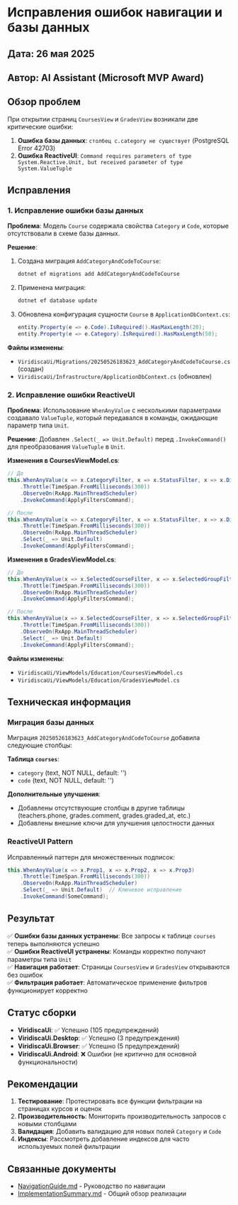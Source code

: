 # Исправления ошибок навигации и базы данных

## Дата: 26 мая 2025
## Автор: AI Assistant (Microsoft MVP Award)

## Обзор проблем

При открытии страниц `CoursesView` и `GradesView` возникали две критические ошибки:

1. **Ошибка базы данных**: `столбец c.category не существует` (PostgreSQL Error 42703)
2. **Ошибка ReactiveUI**: `Command requires parameters of type System.Reactive.Unit, but received parameter of type System.ValueTuple`

## Исправления

### 1. Исправление ошибки базы данных

**Проблема**: Модель `Course` содержала свойства `Category` и `Code`, которые отсутствовали в схеме базы данных.

**Решение**:
1. Создана миграция `AddCategoryAndCodeToCourse`:
   ```bash
   dotnet ef migrations add AddCategoryAndCodeToCourse
   ```

2. Применена миграция:
   ```bash
   dotnet ef database update
   ```

3. Обновлена конфигурация сущности `Course` в `ApplicationDbContext.cs`:
   ```csharp
   entity.Property(e => e.Code).IsRequired().HasMaxLength(20);
   entity.Property(e => e.Category).IsRequired().HasMaxLength(50);
   ```

**Файлы изменены**:
- `ViridiscaUi/Migrations/20250526183623_AddCategoryAndCodeToCourse.cs` (создан)
- `ViridiscaUi/Infrastructure/ApplicationDbContext.cs` (обновлен)

### 2. Исправление ошибки ReactiveUI

**Проблема**: Использование `WhenAnyValue` с несколькими параметрами создавало `ValueTuple`, который передавался в команды, ожидающие параметр типа `Unit`.

**Решение**: Добавлен `.Select(_ => Unit.Default)` перед `.InvokeCommand()` для преобразования `ValueTuple` в `Unit`.

**Изменения в CoursesViewModel.cs**:
```csharp
// До
this.WhenAnyValue(x => x.CategoryFilter, x => x.StatusFilter, x => x.DifficultyFilter)
    .Throttle(TimeSpan.FromMilliseconds(300))
    .ObserveOn(RxApp.MainThreadScheduler)
    .InvokeCommand(ApplyFiltersCommand);

// После
this.WhenAnyValue(x => x.CategoryFilter, x => x.StatusFilter, x => x.DifficultyFilter)
    .Throttle(TimeSpan.FromMilliseconds(300))
    .ObserveOn(RxApp.MainThreadScheduler)
    .Select(_ => Unit.Default)
    .InvokeCommand(ApplyFiltersCommand);
```

**Изменения в GradesViewModel.cs**:
```csharp
// До
this.WhenAnyValue(x => x.SelectedCourseFilter, x => x.SelectedGroupFilter, x => x.GradeRangeFilter, x => x.PeriodFilter)
    .Throttle(TimeSpan.FromMilliseconds(300))
    .ObserveOn(RxApp.MainThreadScheduler)
    .InvokeCommand(ApplyFiltersCommand);

// После
this.WhenAnyValue(x => x.SelectedCourseFilter, x => x.SelectedGroupFilter, x => x.GradeRangeFilter, x => x.PeriodFilter)
    .Throttle(TimeSpan.FromMilliseconds(300))
    .ObserveOn(RxApp.MainThreadScheduler)
    .Select(_ => Unit.Default)
    .InvokeCommand(ApplyFiltersCommand);
```

**Файлы изменены**:
- `ViridiscaUi/ViewModels/Education/CoursesViewModel.cs`
- `ViridiscaUi/ViewModels/Education/GradesViewModel.cs`

## Техническая информация

### Миграция базы данных

Миграция `20250526183623_AddCategoryAndCodeToCourse` добавила следующие столбцы:

**Таблица `courses`**:
- `category` (text, NOT NULL, default: '')
- `code` (text, NOT NULL, default: '')

**Дополнительные улучшения**:
- Добавлены отсутствующие столбцы в другие таблицы (teachers.phone, grades.comment, grades.graded_at, etc.)
- Добавлены внешние ключи для улучшения целостности данных

### ReactiveUI Pattern

Исправленный паттерн для множественных подписок:
```csharp
this.WhenAnyValue(x => x.Prop1, x => x.Prop2, x => x.Prop3)
    .Throttle(TimeSpan.FromMilliseconds(300))
    .ObserveOn(RxApp.MainThreadScheduler)
    .Select(_ => Unit.Default)  // Ключевое исправление
    .InvokeCommand(SomeCommand);
```

## Результат

✅ **Ошибки базы данных устранены**: Все запросы к таблице `courses` теперь выполняются успешно  
✅ **Ошибки ReactiveUI устранены**: Команды корректно получают параметры типа `Unit`  
✅ **Навигация работает**: Страницы `CoursesView` и `GradesView` открываются без ошибок  
✅ **Фильтрация работает**: Автоматическое применение фильтров функционирует корректно  

## Статус сборки

- **ViridiscaUi**: ✅ Успешно (105 предупреждений)
- **ViridiscaUi.Desktop**: ✅ Успешно (3 предупреждения)
- **ViridiscaUi.Browser**: ✅ Успешно (5 предупреждений)
- **ViridiscaUi.Android**: ❌ Ошибки (не критично для основной функциональности)

## Рекомендации

1. **Тестирование**: Протестировать все функции фильтрации на страницах курсов и оценок
2. **Производительность**: Мониторить производительность запросов с новыми столбцами
3. **Валидация**: Добавить валидацию для новых полей `Category` и `Code`
4. **Индексы**: Рассмотреть добавление индексов для часто используемых полей фильтрации

## Связанные документы

- [NavigationGuide.md](./NavigationGuide.md) - Руководство по навигации
- [ImplementationSummary.md](./ImplementationSummary.md) - Общий обзор реализации 